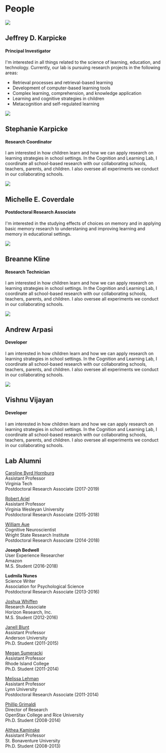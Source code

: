 # People

<div class="people-row">
    <img src="../img/karpicke.jpg" class="people-img">
    <div>
    <h2>Jeffrey D. Karpicke</h2>
    <h4>Principal Investigator</h4>
    <p>I'm interested in all things related to the science of learning, education, and technology. Currently, our lab is pursuing
    research projects in the following areas:
    <ul>
        <li>Retrieval processes and retrieval-based learning</li>
        <li>Development of computer-based learning tools</li>
        <li>Complex learning, comprehension, and knowledge application</li>
        <li>Learning and cognitive strategies in children</li>
        <li>Metacognition and self-regulated learning</li>
    </ul></p>
    </div>
</div>

<div class="people-row">
    <img src="../img/skarpicke.jpg" class="people-img">
    <div>
    <h2>Stephanie Karpicke</h2>
    <h4>Research Coordinator</h4>
    <p>I am interested in how children learn and how we can apply research on learning strategies in school settings. In the Cognition and Learning Lab, I coordinate all school-based research with our collaborating schools, teachers, parents, and children. I also oversee all experiments we conduct in our collaborating schools.</p>
    </div>
</div>

<div class="people-row">
    <img src="../img/coverdale.jpg" class="people-img">
    <div>
    <h2>Michelle E. Coverdale</h2>
    <h4>Postdoctoral Research Associate</h4>
    <p>I'm interested in the studying effects of choices on memory and in applying basic memory research to understaning and improving learning and memory in educational settings. </p>
    </div>
</div>

<div class="people-row">
    <img src="../img/kline.jpg" class="people-img">
    <div>
    <h2>Breanne Kline</h2>
    <h4>Research Technician</h4>
    <p>I am interested in how children learn and how we can apply research on learning strategies in school settings. In the Cognition and Learning Lab, I coordinate all school-based research with our collaborating schools, teachers, parents, and children. I also oversee all experiments we conduct in our collaborating schools.</p>
    </div>
</div>
<div class="people-row">
    <img src="../img/arpasi.jpg" class="people-img">
    <div>
    <h2>Andrew Arpasi</h2>
    <h4>Developer</h4>
    <p>I am interested in how children learn and how we can apply research on learning strategies in school settings. In the Cognition and Learning Lab, I coordinate all school-based research with our collaborating schools, teachers, parents, and children. I also oversee all experiments we conduct in our collaborating schools.</p>
    </div>
</div>
<div class="people-row">
    <img src="../img/vijayan.jpg" class="people-img">
    <div>
    <h2>Vishnu Vijayan</h2>
    <h4>Developer</h4>
    <p>I am interested in how children learn and how we can apply research on learning strategies in school settings. In the Cognition and Learning Lab, I coordinate all school-based research with our collaborating schools, teachers, parents, and children. I also oversee all experiments we conduct in our collaborating schools.</p>
    </div>
</div>


## Lab Alumni

[Caroline Byrd Hornburg](https://sites.google.com/view/caroline-byrd-hornburg)<br>
Assistant Professor<br>
Virginia Tech<br>
Postdoctoral Research Associate (2017-2019)<br>

[Robert Ariel](https://sites.google.com/view/robert-ariel)<br>
Assistant Professor<br>
Virginia Wesleyan University<br>
Postdoctoral Research Associate (2015-2018)<br>

[William Aue](https://www.linkedin.com/in/william-aue)<br>
Cognitive Neuroscientist<br>
Wright State Research Institute<br>
Postdoctoral Research Associate (2014-2018)<br>

**Joseph Bedwell**<br>
User Experience Researcher<br>
Amazon<br>
M.S. Student (2016-2018)<br>

**Ludmila Nunes**<br>
Science Writer<br>
Association for Psychological Science<br>
Postdoctoral Research Associate (2013-2016)<br>

[Joshua Whiffen](https://www.linkedin.com/in/joshua-whiffen-230618122)<br>
Research Associate<br>
Horizon Research, Inc.<br>
M.S. Student (2012-2016)<br>

[Janell Blunt](https://anderson.edu/humanities-behavioral-science/faculty/psychology/blunt)<br>
Assistant Professor<br>
Anderson University<br>
Ph.D. Student (2011-2015)<br>

[Megan Sumeracki](http://www.learningscientists.org/)<br>
Assistant Professor<br>
Rhode Island College<br>
Ph.D. Student (2011-2014)<br>

[Melissa Lehman](https://www.lynn.edu/campus-directory/melissa-lehman)<br>
Assistant Professor<br>
Lynn University<br>
Postdoctoral Research Associate (2011-2014)<br>

[Phillip Grimaldi](http://www.phillipgrimaldi.com/)<br>
Director of Research<br>
OpenStax College and Rice University<br>
Ph.D. Student (2008-2014)<br>

[Althea Kaminske](https://www.sbu.edu/academics/psychology/faculty-and-staff/bauernschmidt-althea)<br>
Assistant Professor<br>
St. Bonaventure University<br>
Ph.D. Student (2008-2013)<br>
<br>
